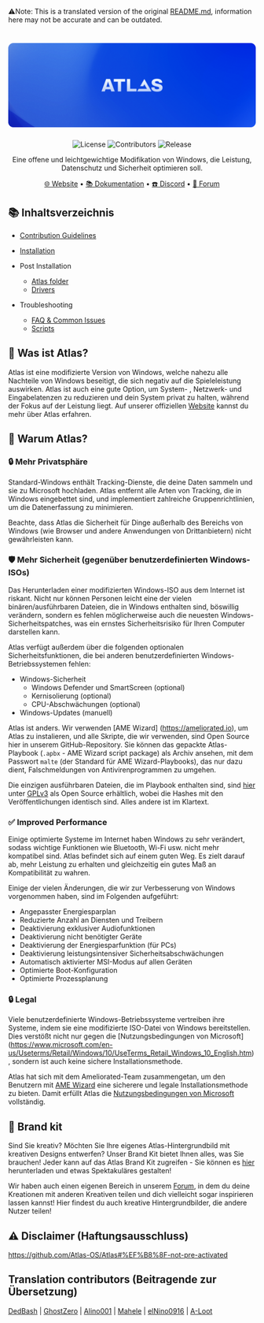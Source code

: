⚠️Note: This is a translated version of the original [README.md](https://github.com/Atlas-OS/Atlas/blob/main/README.md), information here may not be accurate and can be outdated.
<h1 align="center">
  <a href="http://atlasos.net" target="_blank"><img src="/img/github-banner.png" alt="Atlas" width="800"></a>
</h1>
  <p align="center">
    <img alt="License" src="https://img.shields.io/github/license/atlas-os/atlas?style=for-the-badge&logo=github&color=1A91FF"/>
    <img alt="Contributors" src="https://img.shields.io/github/contributors/atlas-os/atlas?style=for-the-badge&color=1A91FF" />
    <img alt="Release" src="https://img.shields.io/github/release/atlas-os/atlas?style=for-the-badge&color=1A91FF" />
  </p>
<p align="center">Eine offene und leichtgewichtige Modifikation von Windows, die Leistung, Datenschutz und Sicherheit optimieren soll.</p>

<p align="center">
  <a href="https://atlasos.net" target="_blank">🌐 Website</a>
  •
  <a href="https://docs.atlasos.net" target="_blank">📚 Dokumentation</a>
  •
  <a href="https://discord.atlasos.net" target="_blank">☎️ Discord</a>
  •
  <a href="https://forum.atlasos.net" target="_blank">💬 Forum</a>
</p>

## 📚 **Inhaltsverzeichnis**

- [Contribution Guidelines](https://docs.atlasos.net/contributions/)
- [Installation](https://docs.atlasos.net/getting-started/installation/)

- Post Installation
  - [Atlas folder](https://docs.atlasos.net/getting-started/post-installation/atlas-folder/configuration/)
  - [Drivers](https://docs.atlasos.net/getting-started/post-installation/drivers/getting-started/)

- Troubleshooting
  - [FAQ & Common Issues](https://docs.atlasos.net/faq-and-troubleshooting/removed-features/)
  - [Scripts](https://docs.atlasos.net/faq-and-troubleshooting/atlas-folder-scripts/)

## 🤔 **Was ist Atlas?**

Atlas ist eine modifizierte Version von Windows, welche nahezu alle Nachteile von Windows beseitigt, die sich negativ auf die Spieleleistung auswirken.
Atlas ist auch eine gute Option, um System- , Netzwerk- und Eingabelatenzen zu reduzieren und dein System privat zu halten, während der Fokus auf der Leistung liegt.
Auf unserer offiziellen [Website](https://atlasos.net) kannst du mehr über Atlas erfahren.

## 👀 **Warum Atlas?**

### 🔒 Mehr Privatsphäre
Standard-Windows enthält Tracking-Dienste, die deine Daten sammeln und sie zu Microsoft hochladen.
Atlas entfernt alle Arten von Tracking, die in Windows eingebettet sind, und implementiert zahlreiche Gruppenrichtlinien, um die Datenerfassung zu minimieren.

Beachte, dass Atlas die Sicherheit für Dinge außerhalb des Bereichs von Windows (wie Browser und andere Anwendungen von Drittanbietern) nicht gewährleisten kann.

### 🛡️ Mehr Sicherheit (gegenüber benutzerdefinierten Windows-ISOs)
Das Herunterladen einer modifizierten Windows-ISO aus dem Internet ist riskant. Nicht nur können Personen leicht eine der vielen binären/ausführbaren Dateien, die in Windows enthalten sind, böswillig verändern, sondern es fehlen möglicherweise auch die neuesten Windows-Sicherheitspatches, was ein ernstes Sicherheitsrisiko für Ihren Computer darstellen kann.

Atlas verfügt außerdem über die folgenden optionalen Sicherheitsfunktionen, die bei anderen benutzerdefinierten Windows-Betriebssystemen fehlen:
- Windows-Sicherheit
  - Windows Defender und SmartScreen (optional)
  - Kernisolierung (optional)
  - CPU-Abschwächungen (optional)
- Windows-Updates (manuell)

Atlas ist anders. Wir verwenden [AME Wizard] (https://ameliorated.io), um Atlas zu instalieren, und alle Skripte, die wir verwenden, sind Open Source hier in unserem GitHub-Repository. Sie können das gepackte Atlas-Playbook (`.apbx` - AME Wizard script package) als Archiv ansehen, mit dem Passwort `malte` (der Standard für AME Wizard-Playbooks), das nur dazu dient, Falschmeldungen von Antivirenprogrammen zu umgehen.

Die einzigen ausführbaren Dateien, die im Playbook enthalten sind, sind [hier](https://github.com/Atlas-OS/utilities) unter [GPLv3](https://github.com/Atlas-OS/utilities/blob/main/LICENSE) als Open Source erhältlich, wobei die Hashes mit den Veröffentlichungen identisch sind. Alles andere ist im Klartext.

### ✅ Improved Performance
Einige optimierte Systeme im Internet haben Windows zu sehr verändert, sodass wichtige Funktionen wie Bluetooth, Wi-Fi usw. nicht mehr kompatibel sind.
Atlas befindet sich auf einem guten Weg. Es zielt darauf ab, mehr Leistung zu erhalten und gleichzeitig ein gutes Maß an Kompatibilität zu wahren.

Einige der vielen Änderungen, die wir zur Verbesserung von Windows vorgenommen haben, sind im Folgenden aufgeführt:
- Angepasster Energiesparplan
- Reduzierte Anzahl an Diensten und Treibern
- Deaktivierung exklusiver Audiofunktionen
- Deaktivierung nicht benötigter Geräte
- Deaktivierung der Energiesparfunktion (für PCs)
- Deaktivierung leistungsintensiver Sicherheitsabschwächungen
- Automatisch aktivierter MSI-Modus auf allen Geräten
- Optimierte Boot-Konfiguration
- Optimierte Prozessplanung

### 🔒 Legal
Viele benutzerdefinierte Windows-Betriebssysteme vertreiben ihre Systeme, indem sie eine modifizierte ISO-Datei von Windows bereitstellen. Dies verstößt nicht nur gegen die [Nutzungsbedingungen von Microsoft] (https://www.microsoft.com/en-us/Useterms/Retail/Windows/10/UseTerms_Retail_Windows_10_English.htm), sondern ist auch keine sichere Installationsmethode.

Atlas hat sich mit dem Ameliorated-Team zusammengetan, um den Benutzern mit [AME Wizard](https://ameliorated.io) eine sicherere und legale Installationsmethode zu bieten. Damit erfüllt Atlas die [Nutzungsbedingungen von Microsoft](https://www.microsoft.com/en-us/Useterms/Retail/Windows/10/UseTerms_Retail_Windows_10_English.htm) vollständig.

## 🎨 Brand kit
Sind Sie kreativ? Möchten Sie Ihre eigenes Atlas-Hintergrundbild mit kreativen Designs entwerfen? Unser Brand Kit bietet Ihnen alles, was Sie brauchen!
Jeder kann auf das Atlas Brand Kit zugreifen - Sie können es [hier](https://cdn.jsdelivr.net/gh/Atlas-OS/Atlas@main/img/brand-kit.zip) herunterladen und etwas Spektakuläres gestalten!

Wir haben auch einen eigenen Bereich in unserem [Forum](https://forum.atlasos.net/t/art-showcase), in dem du deine Kreationen mit anderen Kreativen teilen und dich vielleicht sogar inspirieren lassen kannst! Hier findest du auch kreative Hintergrundbilder, die andere Nutzer teilen!

## ⚠️ Disclaimer (Haftungsausschluss)
https://github.com/Atlas-OS/Atlas#%EF%B8%8F-not-pre-activated

## Translation contributors (Beitragende zur Übersetzung)
[DedBash](https://github.com/DedBash) |
[GhostZero](https://github.com/ghostzero) |
[Alino001](https://github.com/Alino001) |
[Mahele](https://github.com/leonmartinhess) |
[elNino0916](https://github.com/elNino0916) |
[A-Loot](https://github.com/A-Loot)

